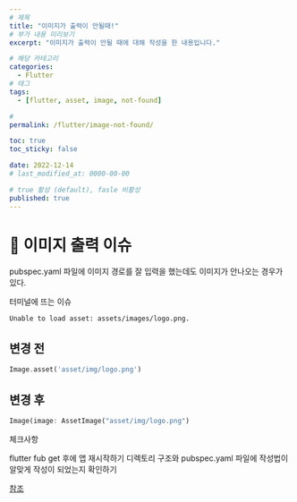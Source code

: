 ```yaml
---
# 제목
title: "이미지가 출력이 안될때!"
# 부가 내용 미리보기
excerpt: "이미지가 출력이 안될 때에 대해 작성을 한 내용입니다."

# 해당 카테고리
categories:
  - Flutter
# 태그
tags:
  - [flutter, asset, image, not-found]

#
permalink: /flutter/image-not-found/

toc: true
toc_sticky: false

date: 2022-12-14
# last_modified_at: 0000-00-00

# true 활성 (default), fasle 비활성
published: true
---
```


# 🦥 이미지 출력 이슈

pubspec.yaml 파일에 이미지 경로를 잘 입력을 했는데도 이미지가 안나오는 경우가 있다.

터미널에 뜨는 이슈

```
Unable to load asset: assets/images/logo.png.
```

## 변경 전

```dart
Image.asset('asset/img/logo.png')
```

## 변경 후

```dart
Image(image: AssetImage("asset/img/logo.png")
```

체크사항

flutter fub get 후에 앱 재시작하기
디렉토리 구조와 pubspec.yaml 파일에 작성법이 알맞게 작성이 되었는지 확인하기

[참조](https://docs.flutter.dev/development/ui/assets-and-images)

